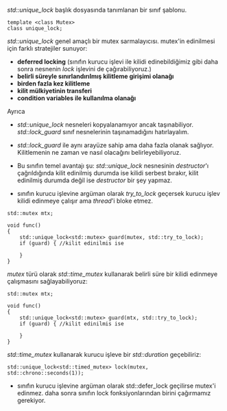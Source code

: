 
_std::unique_lock_ <mutex> başlık dosyasında tanımlanan bir sınıf şablonu.
```
template <class Mutex>
class unique_lock;
```


_std::unique_lock_ genel amaçlı bir mutex sarmalayıcısı. mutex'in edinilmesi için farklı stratejiler sunuyor: 

+ **deferred locking** (sınıfın kurucu işlevi ile kilidi edinebildiğimiz gibi daha sonra nesnenin _lock_ işlevini de çağırabiliyoruz.)
+ **belirli süreyle sınırlandırılmış kilitleme girişimi olanağı**
+ **birden fazla kez kilitleme**
+ **kilit mülkiyetinin transferi**
+ **condition variables ile kullanılma olanağı**

Ayrıca
+ _std::unique_lock_ nesneleri kopyalanamıyor ancak taşınabiliyor. _std::lock_guard_ sınıf nesnelerinin taşınamadığını hatırlayalım.
+ _std::lock_guard_ ile aynı arayüze sahip ama daha fazla olanak sağlıyor. Kilitlemenin ne zaman ve nasıl olacağını belirleyebiliyoruz.
+ Bu sınıfın temel avantajı şu:
_std::unique_lock_ nesnesinin _destructor_'ı çağrıldığında kilit edinilmiş durumda ise kilidi serbest bırakır, kilit edinilmiş durumda değil ise _destructor_ bir şey yapmaz.
 
+ sınıfın kurucu işlevine argüman olarak _try_to_lock_ geçersek kurucu işlev kilidi edinmeye çalışır ama _thread_'i bloke etmez.

```
std::mutex mtx;

void func()
{
    std::unique_lock<std::mutex> guard(mutex, std::try_to_lock);
    if (guard) { //kilit edinilmis ise

    }
}

```
  
_mutex_ türü olarak _std::time_mutex_ kullanarak belirli süre bir kilidi edinmeye çalışmasını sağlayabiliyoruz:

```
std::mutex mtx;

void func()
{
    std::unique_lock<std::mutex> guard(mtx, std::try_to_lock);
    if (guard) { //kilit edinilmis ise

    }
}
```

_std::time_mutex_ kullanarak kurucu işleve bir _std::duration_ geçebiliriz:

```
std::unique_lock<std::timed_mutex> lock(mutex, std::chrono::seconds(1));
```

 + sınıfın kurucu işlevine argüman olarak std::defer_lock geçilirse mutex'i edinmez. daha sonra sınıfın lock fonksiyonlarından birini çağırmamız gerekiyor.

